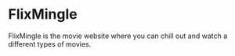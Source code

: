 # FlixMingle
FlixMingle is the movie website where you can chill out and watch a different types of movies.
